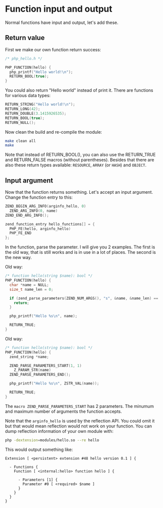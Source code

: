 # Function input and output

Normal functions have input and output, let's add these.

## Return value

First we make our own function return success:

```c
/* php_hello.h */

PHP_FUNCTION(hello) {
  php_printf("Hello world!\n");
  RETURN_BOOL(true);
}
```

You could also return "Hello world" instead of print it. There are functions for
various data types:

```c
RETURN_STRING("Hello world!\n");
RETURN_LONG(42);
RETURN_DOUBLE(3.1415926535);
RETURN_BOOL(true);
RETURN_NULL();
```

Now clean the build and re-compile the module:

```bash
make clean all
make
```

Note that instead of RETURN_BOOL(), you can also use the RETURN_TRUE and
RETURN_FALSE macros (without parentheses). Besides that there are also these
return types available: ```RESOURCE```, ```ARRAY``` (or ```HASH```) and ```OBJECT```.

## Input argument

Now that the function returns something. Let's accept an input argument. Change
the function entry to this:

```c
ZEND_BEGIN_ARG_INFO(arginfo_hello, 0)
  ZEND_ARG_INFO(0, name)
ZEND_END_ARG_INFO();

zend_function_entry hello_functions[] = {
  PHP_FE(hello, arginfo_hello)
  PHP_FE_END
};
```

In the function, parse the parameter. I will give you 2 examples. The first is
the old way, that is still works and is in use in a lot of places. The second
is the new way.

Old way:

```c
/* function hello(string $name): bool */
PHP_FUNCTION(hello) {
  char *name = NULL;
  size_t name_len = 0;

  if (zend_parse_parameters(ZEND_NUM_ARGS(), "s", &name, &name_len) == FAILURE) {
    return;
  }

  php_printf("Hello %s\n", name);

  RETURN_TRUE;
}
```

Old way:

```c
/* function hello(string $name): bool */
PHP_FUNCTION(hello) {
  zend_string *name;

  ZEND_PARSE_PARAMETERS_START(1, 1)
    Z_PARAM_STR(name)
  ZEND_PARSE_PARAMETERS_END();

  php_printf("Hello %s\n", ZSTR_VAL(name));

  RETURN_TRUE;
}
```

The ```macro ZEND_PARSE_PARAMETERS_START``` has 2 parameters. The minumum
and maximum number of arguments the function accepts.

Note that the ```arginfo_hello``` is used by the reflection API. You could omit
it but that would mean reflection would not work on your function. You can dump
reflection information of your own module with:

```bash
php -dextension=modules/hello.so --re hello
```

This would output something like:

```
Extension [ <persistent> extension #48 hello version 0.1 ] {

  - Functions {
    Function [ <internal:hello> function hello ] {

      - Parameters [1] {
        Parameter #0 [ <required> $name ]
      }
    }
  }
}
```
